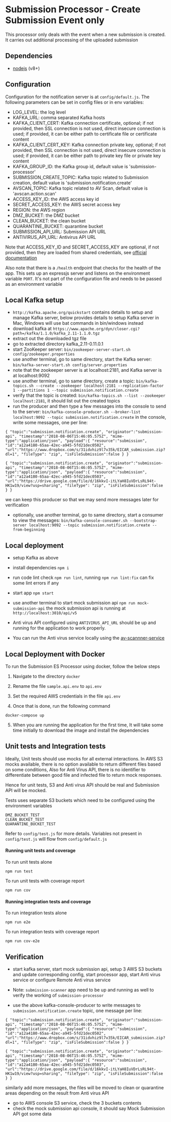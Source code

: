 # Submission Processor - Create Submission Event only 

This processor only deals with the event when a new submission is created. It carries out additional processing of the uploaded submission


## Dependencies

- [nodejs](https://nodejs.org/en/) (v8+)

## Configuration

Configuration for the notification server is at `config/default.js`.
The following parameters can be set in config files or in env variables:

- LOG_LEVEL: the log level
- KAFKA_URL: comma separated Kafka hosts
- KAFKA_CLIENT_CERT: Kafka connection certificate, optional;
    if not provided, then SSL connection is not used, direct insecure connection is used;
    if provided, it can be either path to certificate file or certificate content
- KAFKA_CLIENT_CERT_KEY: Kafka connection private key, optional;
    if not provided, then SSL connection is not used, direct insecure connection is used;
    if provided, it can be either path to private key file or private key content
- KAFKA_GROUP_ID: the Kafka group id, default value is 'submission-processor'
- SUBMISSION_CREATE_TOPIC: Kafka topic related to Submission creation, default value is 'submission.notification.create'
- AVSCAN_TOPIC: Kafka topic related to AV Scan, default value is 'avscan.action.scan'
- ACCESS_KEY_ID: the AWS access key id
- SECRET_ACCESS_KEY: the AWS secret access key
- REGION: the AWS region
- DMZ_BUCKET: the DMZ bucket
- CLEAN_BUCKET: the clean bucket
- QUARANTINE_BUCKET: quarantine bucket
- SUBMISSION_API_URL: Submission API URL
- ANTIVIRUS_API_URL: Antivirus API URL

Note that ACCESS_KEY_ID and SECRET_ACCESS_KEY are optional,
if not provided, then they are loaded from shared credentials, see [official documentation](https://docs.aws.amazon.com/sdk-for-javascript/v2/developer-guide/loading-node-credentials-shared.html)

Also note that there is a `/health` endpoint that checks for the health of the app. This sets up an expressjs server and listens on the environment variable `PORT`. It's not part of the configuration file and needs to be passed as an environment variable

## Local Kafka setup

- `http://kafka.apache.org/quickstart` contains details to setup and manage Kafka server,
  below provides details to setup Kafka server in Mac, Windows will use bat commands in bin/windows instead
- download kafka at `https://www.apache.org/dyn/closer.cgi?path=/kafka/1.1.0/kafka_2.11-1.1.0.tgz`
- extract out the downloaded tgz file
- go to extracted directory kafka_2.11-0.11.0.1
- start ZooKeeper server:
  `bin/zookeeper-server-start.sh config/zookeeper.properties`
- use another terminal, go to same directory, start the Kafka server:
  `bin/kafka-server-start.sh config/server.properties`
- note that the zookeeper server is at localhost:2181, and Kafka server is at localhost:9092
- use another terminal, go to same directory, create a topic:
  `bin/kafka-topics.sh --create --zookeeper localhost:2181 --replication-factor 1 --partitions 1 --topic submission.notification.create`
- verify that the topic is created:
  `bin/kafka-topics.sh --list --zookeeper localhost:2181`,
  it should list out the created topics
- run the producer and then type a few messages into the console to send to the server:
  `bin/kafka-console-producer.sh --broker-list localhost:9092 --topic submission.notification.create`
  in the console, write some messages, one per line:

```
{ "topic":"submission.notification.create", "originator":"submission-api", "timestamp":"2018-08-06T15:46:05.575Z", "mime-type":"application/json", "payload":{ "resource":"submission", "id":"a12a4180-65aa-42ec-a945-5fd21dec0502", "url":"https://www.dropbox.com/s/31idvhiz9l7v35k/EICAR_submission.zip?dl=1", "fileType": "zip", "isFileSubmission":false } }

{ "topic":"submission.notification.create", "originator":"submission-api", "timestamp":"2018-08-06T15:46:05.575Z", "mime-type":"application/json", "payload":{ "resource":"submission", "id":"a12a4180-65aa-42ec-a945-5fd21dec0503", "url":"https://drive.google.com/file/d/16kkvI-itLYaH8IuVDrLsRL94t-HK1w19/view?usp=sharing", "fileType": "zip", "isFileSubmission":false } }

```

  we can keep this producer so that we may send more messages later for verification
- optionally, use another terminal, go to same directory, start a consumer to view the messages:
  `bin/kafka-console-consumer.sh --bootstrap-server localhost:9092 --topic submission.notification.create --from-beginning`

## Local deployment

- setup Kafka as above
- install dependencies `npm i`
- run code lint check `npm run lint`, running `npm run lint:fix` can fix some lint errors if any
- start app `npm start`
- use another terminal to start mock submission api `npm run mock-submission-api`
  the mock submission api is running at `http://localhost:3010/api/v5`

- Anti virus API configured using `ANTIVIRUS_API_URL` should be up and running for the application to work properly.

- You can run the Anti virus service locally using the [av-scannner-service](https://github.com/topcoder-platform/av-scanner-service)

## Local Deployment with Docker

To run the Submission ES Processor using docker, follow the below steps

1. Navigate to the directory `docker`

2. Rename the file `sample.api.env` to `api.env`

3. Set the required AWS credentials in the file `api.env`

4. Once that is done, run the following command

```
docker-compose up
```

5. When you are running the application for the first time, It will take some time initially to download the image and install the dependencies

## Unit tests and Integration tests

Ideally, Unit tests should use mocks for all external interactions. In AWS S3 mocks available, there is no option available to return different files based on some conditions, Also for Anti Virus API, there is no identifier to differentiate between good file and infected file to return mock responses.

Hence for unit tests, S3 and Anti virus API should be real and Submission API will be mocked.

Tests uses separate S3 buckets which need to be configured using the environment variables

```
DMZ_BUCKET_TEST
CLEAN_BUCKET_TEST
QUARANTINE_BUCKET_TEST
```

Refer to `config/test.js` for more details. Variables not present in `config/test.js` will flow from `config/default.js`

#### Running unit tests and coverage

To run unit tests alone

```
npm run test
```

To run unit tests with coverage report

```
npm run cov
```

#### Running integration tests and coverage

To run integration tests alone

```
npm run e2e
```

To run integration tests with coverage report

```
npm run cov-e2e
```

## Verification

- start kafka server, start mock submission api, setup 3 AWS S3 buckets and update corresponding config, start processor app, start Anti virus service or configure Remote Anti virus service

- Note: `submission-scanner` app need to be up and running as well to verify the working of `submission-processor`

- use the above kafka-console-producer to write messages to `submission.notification.create` topic, one message per line:

```
{ "topic":"submission.notification.create", "originator":"submission-api", "timestamp":"2018-08-06T15:46:05.575Z", "mime-type":"application/json", "payload":{ "resource":"submission", "id":"a12a4180-65aa-42ec-a945-5fd21dec0502", "url":"https://www.dropbox.com/s/31idvhiz9l7v35k/EICAR_submission.zip?dl=1", "fileType": "zip", "isFileSubmission":false } }

{ "topic":"submission.notification.create", "originator":"submission-api", "timestamp":"2018-08-06T15:46:05.575Z", "mime-type":"application/json", "payload":{ "resource":"submission", "id":"a12a4180-65aa-42ec-a945-5fd21dec0503", "url":"https://drive.google.com/file/d/16kkvI-itLYaH8IuVDrLsRL94t-HK1w19/view?usp=sharing", "fileType": "zip", "isFileSubmission":false } }

```

  similarly add more messages, the files will be moved to clean or quarantine areas depending on the result from Anti virus API
- go to AWS console S3 service, check the 3 buckets contents
- check the mock submission api console, it should say Mock Submission API got some data

